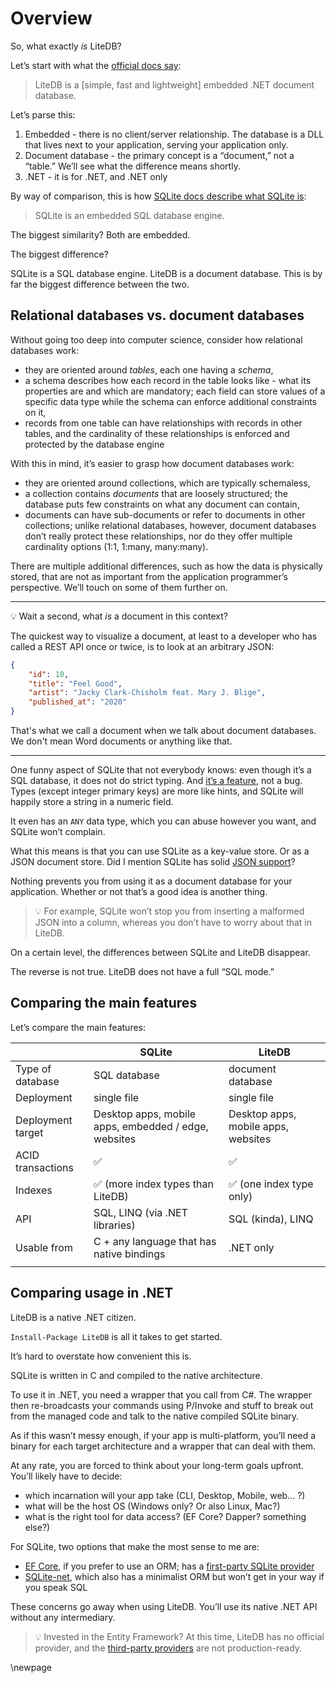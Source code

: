 # Overview

So, what exactly *is* LiteDB?

Let’s start with what the [official docs say](https://www.litedb.org/docs/getting-started/):

> LiteDB is a [simple, fast and lightweight] embedded .NET document database.

Let’s parse this:

1. Embedded - there is no client/server relationship. The database is a DLL that lives next to your application, serving your application only.
2. Document database - the primary concept is a “document,” not a “table.” We’ll see what the difference means shortly.
3. .NET - it is for .NET, and .NET only

By way of comparison, this is how [SQLite docs describe what SQLite is](https://sqlite.org/about.html):

> SQLite is an embedded SQL database engine.

The biggest similarity? Both are embedded.

The biggest difference?

SQLite is a SQL database engine. LiteDB is a document database. This is by far the biggest difference between the two.

## Relational databases vs. document databases

Without going too deep into computer science, consider how relational databases work:

- they are oriented around *tables*, each one having a *schema*,
- a schema describes how each record in the table looks like - what its properties are and which are mandatory; each field can store values of a specific data type while the schema can enforce additional constraints on it,
- records from one table can have relationships with records in other tables, and the cardinality of these relationships is enforced and protected by the database engine

With this in mind, it’s easier to grasp how document databases work:

- they are oriented around collections, which are typically schemaless,
- a collection contains *documents* that are loosely structured; the database puts few constraints on what any document can contain,
- documents can have sub-documents or refer to documents in other collections; unlike relational databases, however, document databases don’t really protect these relationships, nor do they offer multiple cardinality options (1:1, 1:many, many:many).

There are multiple additional differences, such as how the data is physically stored, that are not as important from the application programmer’s perspective. We’ll touch on some of them further on.

***
💡 Wait a second, what *is* a document in this context?

The quickest way to visualize a document, at least to a developer who has called a REST API once or twice, is to look at an arbitrary JSON:

```json
{
	"id": 10,
	"title": "Feel Good",
	"artist": "Jacky Clark-Chisholm feat. Mary J. Blige",
	"published_at": "2020"
}
```

That's what we call a document when we talk about document databases. We don't mean Word documents or anything like that.

***

One funny aspect of SQLite that not everybody knows: even though it’s a SQL database, it does not do strict typing. And [it’s a feature](https://sqlite.org/flextypegood.html), not a bug. Types (except integer primary keys) are more like hints, and SQLite will happily store a string in a numeric field.

It even has an `ANY` data type, which you can abuse however you want, and SQLite won’t complain.

What this means is that you can use SQLite as a key-value store. Or as a JSON document store. Did I mention SQLite has solid [JSON support](https://sqlite.org/json1.html)?

Nothing prevents you from using it as a document database for your application. Whether or not that’s a good idea is another thing.

> 💡 For example, SQLite won’t stop you from inserting a malformed JSON into a column, whereas you don’t have to worry about that in LiteDB.

On a certain level, the differences between SQLite and LiteDB disappear.

The reverse is not true. LiteDB does not have a full “SQL mode.”

## Comparing the main features

Let’s compare the main features:

|  | SQLite | LiteDB |
| --- | --- | --- |
| Type of database | SQL database | document database |
| Deployment | single file | single file |
| Deployment target | Desktop apps, mobile apps, embedded / edge, websites | Desktop apps, mobile apps, websites |
| ACID transactions | ✅ | ✅ |
| Indexes | ✅ (more index types than LiteDB) | ✅ (one index type only) |
| API | SQL, LINQ (via .NET libraries) | SQL (kinda), LINQ |
| Usable from | C + any language that has native bindings  | .NET only |
|  |  |  |

## Comparing usage in .NET

LiteDB is a native .NET citizen.

`Install-Package LiteDB` is all it takes to get started.

It’s hard to overstate how convenient this is.

SQLite is written in C and compiled to the native architecture.

To use it in .NET, you need a wrapper that you call from C#. The wrapper then re-broadcasts your commands using P/Invoke and stuff to break out from the managed code and talk to the native compiled SQLite binary.

As if this wasn’t messy enough, if your app is multi-platform, you’ll need a binary for each target architecture and a wrapper that can deal with them.

At any rate, you are forced to think about your long-term goals upfront. You’ll likely have to decide:

- which incarnation will your app take (CLI, Desktop, Mobile, web… ?)
- what will be the host OS (Windows only? Or also Linux, Mac?)
- what is the right tool for data access? (EF Core? Dapper? something else?)

For SQLite, two options that make the most sense to me are:

- [EF Core](https://docs.microsoft.com/en-us/ef/core/), if you prefer to use an ORM; has a [first-party SQLite provider](https://docs.microsoft.com/en-us/ef/core/providers/sqlite/?tabs=dotnet-core-cli)
- [SQLite-net](https://github.com/praeclarum/sqlite-net), which also has a minimalist ORM but won’t get in your way if you speak SQL

These concerns go away when using LiteDB. You’ll use its native .NET API without any intermediary.

> 💡 Invested in the Entity Framework? At this time, LiteDB has no official provider, and the [third-party providers](https://www.nuget.org/packages?q=litedb+entity) are not production-ready.

\newpage
